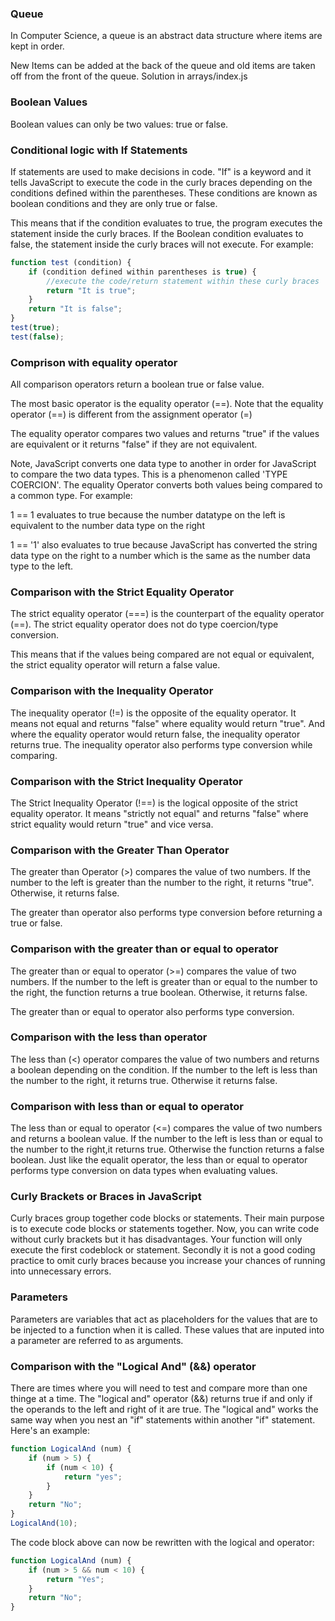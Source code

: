 ### Queue

In Computer Science, a queue is an abstract data structure where items are kept in order.

New Items can be added at the back of the queue and old items are taken off from the front of the queue.
Solution in arrays/index.js

### Boolean Values

Boolean values can only be two values: true or false.

### Conditional logic with If Statements

If statements are used to make decisions in code. "If" is a keyword and it tells JavaScript to execute the code in the curly braces depending on the conditions defined within the parentheses. These conditions are known as boolean conditions and they are only true or false.

This means that if the condition evaluates to true, the program executes the statement inside the curly braces. If the Boolean condition evaluates to false, the statement inside the curly braces will not execute. For example:

```JavaScript
function test (condition) {
    if (condition defined within parentheses is true) {
        //execute the code/return statement within these curly braces
        return "It is true";
    }
    return "It is false";
}
test(true);
test(false);
```

### Comprison with equality operator

All comparison operators return a boolean true or false value.

The most basic operator is the equality operator (==). Note that the equality operator (==) is different from the assignment operator (=)

The equality operator compares two values and returns "true" if the values are equivalent or it returns "false" if they are not equivalent.

Note, JavaScript converts one data type to another in order for JavaScript to compare the two data types. This is a phenomenon called 'TYPE COERCION'. The equality Operator converts both values being compared to a common type. For example:

1 == 1 evaluates to true because the number datatype on the left is equivalent to the number data type on the right

1 == '1' also evaluates to true because JavaScript has converted the string data type on the right to a number which is the same as the number data type to the left.

### Comparison with the Strict Equality Operator

The strict equality operator (===) is the counterpart of the equality operator (==). The strict equality operator does not do type coercion/type conversion.

This means that if the values being compared are not equal or equivalent, the strict equality operator will return a false value.

### Comparison with the Inequality Operator

The inequality operator (!=) is the opposite of the equality operator. It means not equal and returns "false" where equality would return "true". And where the equality operator would return false, the inequality operator returns true.
The inequality operator also performs type conversion while comparing.

### Comparison with the Strict Inequality Operator

The Strict Inequality Operator (!==) is the logical opposite of the strict equality operator. It means "strictly not equal" and returns "false" where strict equality would return "true" and vice versa.

### Comparison with the Greater Than Operator

The greater than Operator (>) compares the value of two numbers. If the number to the left is greater than the number to the right, it returns "true". Otherwise, it returns false.

The greater than operator also performs type conversion before returning a true or false.

### Comparison with the greater than or equal to operator

The greater than or equal to operator (>=) compares the value of two numbers. If the number to the left is greater than or equal to the number to the right, the function returns a true boolean. Otherwise, it returns false.

The greater than or equal to operator also performs type conversion.

### Comparison with the less than operator

The less than (<) operator compares the value of two numbers and returns a boolean depending on the condition.
If the number to the left is less than the number to the right, it returns true. Otherwise it returns false.

### Comparison with less than or equal to operator

The less than or equal to operator (<=) compares the value of two numbers and returns a boolean value. If the number to the left is less than or equal to the number to the right,it returns true. Otherwise the function returns a false boolean.
Just like the equalit operator, the less than or equal to operator performs type conversion on data types when evaluating values.

### Curly Brackets or Braces in JavaScript

Curly braces group together code blocks or statements. Their main purpose is to execute code blocks or statements together. Now, you can write code without curly brackets but it has disadvantages. Your function will only execute the first codeblock or statement. Secondly it is not a good coding practice to omit curly braces because you increase your chances of running into unnecessary errors.

### Parameters

Parameters are variables that act as placeholders for the values that are to be injected to a function when it is called. These values that are inputed into a parameter are referred to as arguments.

### Comparison with the "Logical And" (&&) operator

There are times where you will need to test and compare more than one thinge at a time. The "logical and" operator (&&) returns true if and only if the operands to the left and right of it are true. The "logical and" works the same way when you nest an "if" statements within another "if" statement. Here's an example:

```JavaScript
function LogicalAnd (num) {
    if (num > 5) {
        if (num < 10) {
            return "yes";
        }
    }
    return "No";
}
LogicalAnd(10);
```

The code block above can now be rewritten with the logical and operator:

```JavaScript
function LogicalAnd (num) {
    if (num > 5 && num < 10) {
        return "Yes";
    }
    return "No";
}
```
